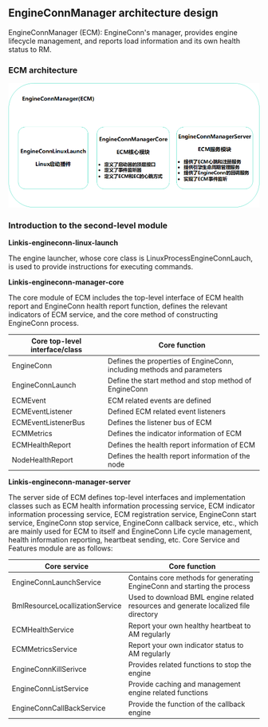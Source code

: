 EngineConnManager architecture design
-------------------------

EngineConnManager (ECM): EngineConn's manager, provides engine lifecycle management, and reports load information and its own health status to RM.
###  ECM architecture

![](Images/ECM-01.png)

###  Introduction to the second-level module

**Linkis-engineconn-linux-launch**

The engine launcher, whose core class is LinuxProcessEngineConnLauch, is used to provide instructions for executing commands.

**Linkis-engineconn-manager-core**

The core module of ECM includes the top-level interface of ECM health report and EngineConn health report function, defines the relevant indicators of ECM service, and the core method of constructing EngineConn process.

| Core top-level interface/class     | Core function                                                            |
|------------------------------------|--------------------------------------------------------------------------|
| EngineConn                         | Defines the properties of EngineConn, including methods and parameters   |
| EngineConnLaunch                   | Define the start method and stop method of EngineConn                    |
| ECMEvent                           | ECM related events are defined                                           |
| ECMEventListener                   | Defined ECM related event listeners                                      |
| ECMEventListenerBus                | Defines the listener bus of ECM                                          |
| ECMMetrics                         | Defines the indicator information of ECM                                 |
| ECMHealthReport                    | Defines the health report information of ECM                             |
| NodeHealthReport                   | Defines the health report information of the node                        |

**Linkis-engineconn-manager-server**

The server side of ECM defines top-level interfaces and implementation classes such as ECM health information processing service, ECM indicator information processing service, ECM registration service, EngineConn start service, EngineConn stop service, EngineConn callback service, etc., which are mainly used for ECM to itself and EngineConn Life cycle management, health information reporting, heartbeat sending, etc.
Core Service and Features module are as follows:

| Core service                    | Core function                                        |
|---------------------------------|-------------------------------------------------|
| EngineConnLaunchService         | Contains core methods for generating EngineConn and starting the process          |
| BmlResourceLocallizationService | Used to download BML engine related resources and generate localized file directory |
| ECMHealthService                | Report your own healthy heartbeat to AM regularly                      |
| ECMMetricsService               | Report your own indicator status to AM regularly                      |
| EngineConnKillSerivce           | Provides related functions to stop the engine                          |
| EngineConnListService           | Provide caching and management engine related functions                    |
| EngineConnCallBackService       | Provide the function of the callback engine                              |


